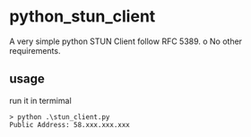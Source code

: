 # python_stun_client
A very simple python STUN Client follow RFC 5389.  o
No other requirements.


## usage
run it in termimal
```
> python .\stun_client.py
Public Address: 58.xxx.xxx.xxx
```


  
